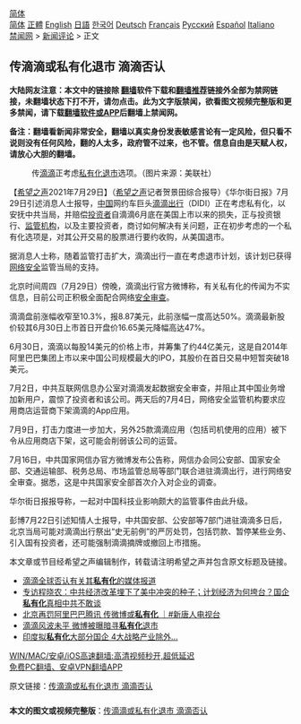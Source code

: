  <!-- 面包屑导航 --> <div class="breadcrumb"><!-- GTranslate: https://gtranslate.io/ -->  <div class="switcher notranslate">  <div class="selected">  <a href="#" onclick="return false;"> 简体</a>  </div>  <div class="option">  <a href="https://www.bannedbook.org" onclick="doGTranslate('zh-CN|zh-CN');jQuery('div.switcher div.selected a').html(jQuery(this).html());return false;" title="简体中文" class="nturl selected"> 简体</a>  <a href="https://www.bannedbook.org/zh-tw/" onclick="doGTranslate('zh-CN|zh-TW');jQuery('div.switcher div.selected a').html(jQuery(this).html());return false;" title="繁體中文" class="nturl"> 正體</a>  <a href="https://www.bannedbook.org/en/" onclick="doGTranslate('zh-CN|en');jQuery('div.switcher div.selected a').html(jQuery(this).html());return false;" title="English" class="nturl"> English</a>  <a href="https://www.bannedbook.org/ja/" onclick="doGTranslate('zh-CN|ja');jQuery('div.switcher div.selected a').html(jQuery(this).html());return false;" title="日本語" class="nturl"> 日語</a>  <a href="https://www.bannedbook.org/ko/" onclick="doGTranslate('zh-CN|ko');jQuery('div.switcher div.selected a').html(jQuery(this).html());return false;" title="한국어" class="nturl"> 한국어</a>  <a href="https://www.bannedbook.org/de/" onclick="doGTranslate('zh-CN|de');jQuery('div.switcher div.selected a').html(jQuery(this).html());return false;" title="Deutsch" class="nturl"> Deutsch</a>  <a href="https://www.bannedbook.org/fr/" onclick="doGTranslate('zh-CN|fr');jQuery('div.switcher div.selected a').html(jQuery(this).html());return false;" title="Français" class="nturl"> Français</a>  <a href="https://www.bannedbook.org/ru/" onclick="doGTranslate('zh-CN|ru');jQuery('div.switcher div.selected a').html(jQuery(this).html());return false;" title="Русский" class="nturl"> Русский</a>  <a href="https://www.bannedbook.org/es/" onclick="doGTranslate('zh-CN|es');jQuery('div.switcher div.selected a').html(jQuery(this).html());return false;" title="Español" class="nturl"> Español</a>  <a href="https://www.bannedbook.org/it/" onclick="doGTranslate('zh-CN|it');jQuery('div.switcher div.selected a').html(jQuery(this).html());return false;" title="Italiano" class="nturl"> Italiano</a>  </div>  </div>      <div class='breadcrumb-sub'><!-- Breadcrumb NavXT 6.3.0 --> <a href="https://www.bannedbook.org/" class="home">禁闻网</a> &gt; <a href="https://www.bannedbook.org/bnews/comments/" class="category">新闻评论</a> &gt; 正文</div></div><h2>传滴滴或私有化退市 滴滴否认</h2> <p class="notice"><b>大陆网友注意：本文中的链接除 <a href="https://github.com/bannedbook/fanqiang" >翻墙</a>软件下载和<a href="https://github.com/killgcd/justmysocks/blob/master/README.md">翻墙推荐</a>链接外全部为禁网链接，未翻墙状态下打不开，请勿点击。此为文字版禁闻，欲看图文视频完整版和更多禁闻，请下载<a href="https://github.com/bannedbook/fanqiang">翻墙软件或APP</a>后翻墙上禁闻网。</p><p>备注：翻墙看新闻非常安全，翻墙以真实身份发表敏感言论有一定风险，但只看不说则没有任何风险，翻的人太多，政府管不过来，也不管。信息自由是天赋人权，请放心大胆的翻墙。</b></p>  <div class="entry"> <figure><figcaption>传<a href="https://www.bannedbook.org/bnews/tag/%E6%BB%B4%E6%BB%B4/" class="st_tag internal_tag" rel="tag" title="标签 滴滴 下的日志">滴滴</a>正考虑<a href="https://www.bannedbook.org/bnews/tag/%E7%A7%81%E6%9C%89%E5%8C%96/" class="st_tag internal_tag" rel="tag" title="标签 私有化 下的日志">私有化</a><a href="https://www.bannedbook.org/bnews/tag/%E9%80%80%E5%B8%82/" class="st_tag internal_tag" rel="tag" title="标签 退市 下的日志">退市</a>选项。（图片来源：美联社）</figcaption></figure> <p>【<span class='wp_keywordlink_affiliate'><a href="https://www.soundofhope.org" title="希望之声" target="_blank">希望之声</a></span>2021年7月29日】（<a href="https://www.bannedbook.org/bnews/tag/%e5%b8%8c%e6%9c%9b%e4%b9%8b%e5%a3%b0/" class="st_tag internal_tag" rel="tag" title="标签 希望之声 下的日志">希望之声</a>记者贺景田综合报导）《华尔街日报》7月29日引述消息人士报导，<span class='wp_keywordlink_affiliate'><a href="https://www.bannedbook.org/" title="中国" target="_blank">中国</a></span>网约车巨头<a href="https://www.bannedbook.org/bnews/tag/%E6%BB%B4%E6%BB%B4%E5%87%BA%E8%A1%8C/" class="st_tag internal_tag" rel="tag" title="标签 滴滴出行 下的日志">滴滴出行</a>（DIDI）正在考虑私有化，以安抚中共当局，并赔偿<a href="https://www.bannedbook.org/bnews/tag/%e6%8a%95%e8%b5%84%e8%80%85/" class="st_tag internal_tag" rel="tag" title="标签 投资者 下的日志">投资者</a>自滴滴6月底在美国上市以来的损失，正与投资银行、<a href="https://www.bannedbook.org/bnews/tag/%E7%9B%91%E7%AE%A1%E6%9C%BA%E6%9E%84/" class="st_tag internal_tag" rel="tag" title="标签 监管机构 下的日志">监管机构</a>，以及主要投资者，商讨如何解决有关问题，正在初步考虑的一个私有化选项是，对其公开交易的股票进行要约收购，从美国退市。</p> <p>据消息人士称，随着监管打击扩大，滴滴出行一直在考虑退市计划，该计划已获得<a href="https://www.bannedbook.org/bnews/tag/%e7%bd%91%e7%bb%9c%e5%ae%89%e5%85%a8/" class="st_tag internal_tag" rel="tag" title="标签 网络安全 下的日志">网络安全</a>监管当局的支持。</p> <p>北京时间周四（7月29日）傍晚，滴滴出行官方微博称，有关私有化的传闻为不实信息，目前公司正积极全面配合网络<a href="https://www.bannedbook.org/bnews/tag/%E5%AE%89%E5%85%A8%E5%AE%A1%E6%9F%A5/" class="st_tag internal_tag" rel="tag" title="标签 安全审查 下的日志">安全审查</a>。</p>  <p>滴滴盘前涨幅收窄至10.3%，报8.87美元，此前涨幅一度高达50%。滴滴最新股价较其6月30日上市首日开盘价16.65美元降幅高达47%。</p> <p>6月30日，滴滴以每股14美元的价格上市，并筹集了约44亿美元，这是自2014年阿里巴巴集团上市以来中国公司规模最大的IPO，其股价在首日交易中短暂突破18美元。</p> <p>7月2日，中共互联网信息办公室对滴滴发起数据安全审查，并阻止其中国业务增加新用户，震惊了投资者和该公司。两天后的7月4日，网络安全监管机构要求应用商店运营商下架滴滴的App应用。</p>  <p>7月9日，打击力度进一步加大，另外25款滴滴应用（包括司机使用的应用）被下令从应用商店下架，这可能会削弱该公司的运营。</p> <p>7月16日，中共国家网信办官方微博发布公告称，网信办会同公安部、国家安全部、交通运输部、税务总局、市场监管总局等部门联合进驻滴滴出行，进行网络安全审查。据悉，这是中共国家安全部首次介入对企业的调查。</p> <p>华尔街日报报导称，一起对中国科技业影响颇大的监管事件由此升级。</p>  <p>彭博7月22日引述知情人士报导，中共国安部、公安部等7部门进驻滴滴多日后，北京当局可能对滴滴出行祭出“史无前例”的严厉处罚，包括罚款、暂停某些业务、引入国有投资者，还可能强制滴滴摘牌或撤回上市措施。</p> <p>本文章或节目经希望之声编辑制作，转载请注明希望之声并包含原文标题及链接。 </p> <ul class='op-related-articles' title='相关阅读'> <li><a href='https://www.bannedbook.org/bnews/headline/20210729/1596530.html' target='_blank'>滴滴全球否认有关其<b>私有化</b>的媒体报道</a></li> <li><a href='https://www.bannedbook.org/bnews/comments/20210712/1585220.html' target='_blank'>专访程晓农：中共经济改革埋下了美中冲突的种子；计划经济为何垮台？国企<b>私有化</b>真相中共不敢谈</a></li> <li><a href='https://www.bannedbook.org/bnews/bannedvideo/20210708/1582880.html' target='_blank'>北京再罚阿里巴巴腾讯 传微博或<b>私有化</b> ｜#新唐人电视台</a></li> <li><a href='https://www.bannedbook.org/bnews/ssgc/20210707/1581914.html' target='_blank'>滴滴风波未平 微博被曝暗寻<b>私有化</b>退市</a></li> <li><a href='https://www.bannedbook.org/bnews/cnnews/20210207/1482969.html' target='_blank'>印度拟<b>私有化</b>大部分国企 4大战略产业除外…</a></li> </ul> <p class="texttj"> <a href="https://github.com/bannedbook/fanqiang/wiki/V2ray%E6%9C%BA%E5%9C%BA" target="_blank">WIN/MAC/安卓/iOS高速翻墙:高清视频秒开,超低延迟</a><br/> <a href="https://github.com/bannedbook/fanqiang/wiki/%E7%A6%81%E9%97%BB%E7%BD%91%E5%AE%89%E5%8D%93%E7%BF%BB%E5%A2%99%E6%96%B0%E9%97%BBAPP" target="_blank">免费PC翻墙、安卓VPN翻墙APP</a></p> <p>原文链接：<a class="src_link"  href="https://www.soundofhope.org/post/530441" target="_blank">传滴滴或私有化退市 滴滴否认</a></p><a name='sharetosocial'></a>  <div style="margin-bottom:5px;padding-bottom:5px;clear:both"> <div id="archive-pix-1" class="banner-ads"> <!-- AuctionX Display platform tag START --> <div id="26318x728x90x621x_ADSLOT2" clicktrack="%%CLICK_URL_ESC%%"></div> <!-- AuctionX Display platform tag END --> </div> <div id="archive-pix-2" class="banner-ads"> <!-- AuctionX Display platform tag START --> <div id="26315x300x250x621x_ADSLOT2" clicktrack="%%CLICK_URL_ESC%%"></div> <!-- AuctionX Display platform tag END --> </div> </div>  <div id="archive-pix-1" class="banner-ads"> <!-- AuctionX Display platform tag START --> <div id="26318x728x90x621x_ADSLOT3" clicktrack="%%CLICK_URL_ESC%%"></div> <!-- AuctionX Display platform tag END --> </div> <div><b>本文的图文或视频完整版</b>：<a href='https://www.bannedbook.org/bnews/comments/20210729/1596622.html'>传滴滴或私有化退市 滴滴否认</a></div>  </div><!--END ENTRY--> 